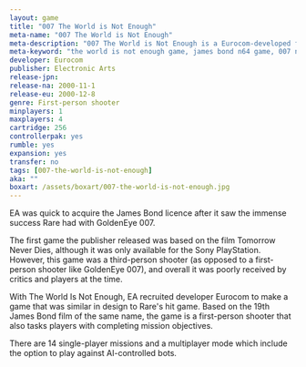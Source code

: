```yaml
---
layout: game
title: "007 The World is Not Enough"
meta-name: "007 The World is Not Enough"
meta-description: "007 The World is Not Enough is a Eurocom-developed first-person shooter game for the Nintendo 64. It released in 2000 and is based on the film of the same name."
meta-keyword: "the world is not enough game, james bond n64 game, 007 n64 game, nintendo 64, eurocom, electronic arts"
developer: Eurocom
publisher: Electronic Arts
release-jpn: 
release-na: 2000-11-1
release-eu: 2000-12-8
genre: First-person shooter
minplayers: 1
maxplayers: 4
cartridge: 256
controllerpak: yes
rumble: yes
expansion: yes
transfer: no
tags: [007-the-world-is-not-enough]
aka: ""
boxart: /assets/boxart/007-the-world-is-not-enough.jpg
---
```


EA was quick to acquire the James Bond licence after it saw the immense success Rare had with GoldenEye 007.

The first game the publisher released was based on the film Tomorrow Never Dies, although it was only available for the Sony PlayStation. However, this game was a third-person shooter (as opposed to a first-person shooter like GoldenEye 007), and overall it was poorly received by critics and players at the time.

With The World Is Not Enough, EA recruited developer Eurocom to make a game that was similar in design to Rare's hit game. Based on the 19th James Bond film of the same name, the game is a first-person shooter that also tasks players with completing mission objectives.

There are 14 single-player missions and a multiplayer mode which include the option to play against AI-controlled bots.
